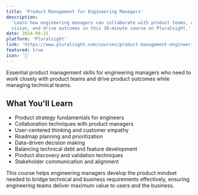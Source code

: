 ```yaml
---
title: 'Product Management for Engineering Managers'
description:
  'Learn how engineering managers can collaborate with product teams, define
  vision, and drive outcomes in this 30-minute course on Pluralsight.'
date: 2024-09-15
platform: 'Pluralsight'
link: 'https://www.pluralsight.com/courses/product-management-engineering-managers'
featured: true
icon: '🎯'
---
```


Essential product management skills for engineering managers who need to work
closely with product teams and drive product outcomes while managing technical
teams.

## What You'll Learn

- Product strategy fundamentals for engineers
- Collaboration techniques with product managers
- User-centered thinking and customer empathy
- Roadmap planning and prioritization
- Data-driven decision making
- Balancing technical debt and feature development
- Product discovery and validation techniques
- Stakeholder communication and alignment

This course helps engineering managers develop the product mindset needed to
bridge technical and business requirements effectively, ensuring engineering
teams deliver maximum value to users and the business.

